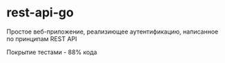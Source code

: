 # rest-api-go

Простое веб-приложение, реализиющее аутентификацию, написанное по принципам REST API

Покрытие тестами - 88% кода
